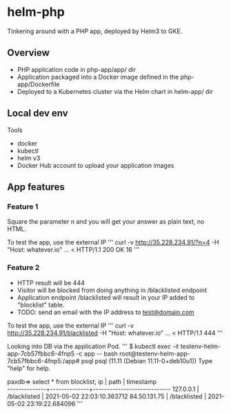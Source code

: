 # helm-php
Tinkering around with a PHP app, deployed by Helm3 to GKE.

## Overview

* PHP application code in php-app/app/ dir
* Application packaged into a Docker image defined in the php-app/Dockerfile
* Deployed to a Kubernetes cluster via the Helm chart in helm-app/ dir


## Local dev env

Tools 
* docker
* kubectl 
* helm v3
* Docker Hub account to upload your application images



## App features

### Feature 1

Square the parameter n and you will get your answer as plain text, no HTML.

To test the app, use the external IP
'''
curl -v http://35.228.234.91/?n=4 -H "Host: whatever.io"
...
< HTTP/1.1 200 OK
16
'''


### Feature 2

* HTTP result will be 444
* Visitor will be blocked from doing anything in /blacklisted endpoint
* Application endpoint /blacklisted will result in your IP added to "blocklist" table. 
* TODO: send an email with the IP address to test@domain.com


To test the app, use the external IP
'''
curl -v http://35.228.234.91/blacklisted -H "Host: whatever.io"
...
< HTTP/1.1 444
'''

Looking into DB via the application Pod.
'''
$ kubectl exec -it testenv-helm-app-7cb57fbbc6-4fnp5 -c app -- bash
root@testenv-helm-app-7cb57fbbc6-4fnp5:/app# psql
psql (11.11 (Debian 11.11-0+deb10u1))
Type "help" for help.

paxdb=> select * from blocklist;
      ip      |     path     |         timestamp          
--------------+--------------+----------------------------
 127.0.0.1    | /blacklisted | 2021-05-02 22:03:10.363712
 84.50.131.75 | /blacklisted | 2021-05-02 23:19:22.684096
 '''
